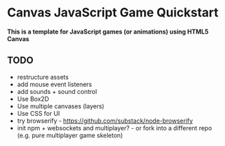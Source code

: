 # Canvas JavaScript Game Quickstart

**This is a template for JavaScript games (or animations) using HTML5 Canvas**

## TODO
- restructure assets
- add mouse event listeners
- add sounds + sound control
- Use Box2D
- Use multiple canvases (layers)
- Use CSS for UI
- try browserify - https://github.com/substack/node-browserify
- init npm + websockets and multiplayer? - or fork into a different repo (e.g. pure multiplayer game skeleton)
